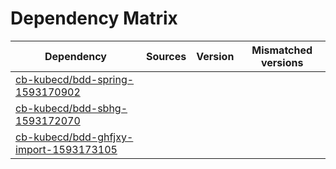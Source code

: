 # Dependency Matrix

Dependency | Sources | Version | Mismatched versions
---------- | ------- | ------- | -------------------
[cb-kubecd/bdd-spring-1593170902](https://github.com/cb-kubecd/bdd-spring-1593170902.git) |  | []() | 
[cb-kubecd/bdd-sbhg-1593172070](https://github.com/cb-kubecd/bdd-sbhg-1593172070.git) |  | []() | 
[cb-kubecd/bdd-ghfjxy-import-1593173105](https://github.com/cb-kubecd/bdd-ghfjxy-import-1593173105.git) |  | []() | 
